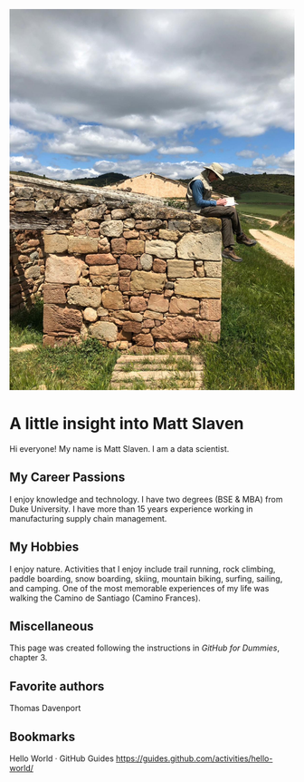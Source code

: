 ![photo](5076227a-2e36-43bb-a222-0f2b7c8704ab%20(2).jpg)
# A little insight into Matt Slaven
Hi everyone! My name is Matt Slaven. I am a data scientist.

## My Career Passions
I enjoy knowledge and technology. I have two degrees (BSE & MBA) from Duke University. I have more than 15 years experience working in manufacturing supply chain management.

## My Hobbies
I enjoy nature. Activities that I enjoy include trail running, rock climbing, paddle boarding, snow boarding, skiing, mountain biking, surfing, sailing, and camping. One of the most memorable experiences of my life was walking the Camino de Santiago (Camino Frances).

## Miscellaneous
This page was created following the instructions in <i>GitHub for Dummies</i>, chapter 3.

## Favorite authors
Thomas Davenport

## Bookmarks
Hello World · GitHub Guides
https://guides.github.com/activities/hello-world/
